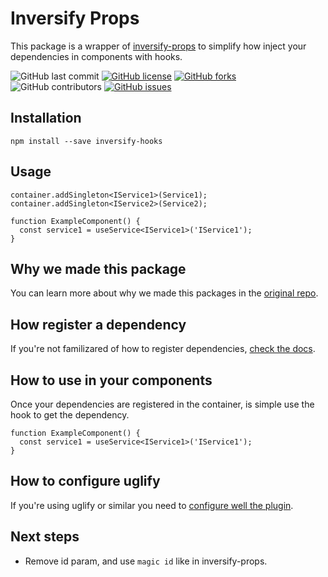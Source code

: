 # Inversify Props
This package is a wrapper of [inversify-props](https://github.com/ckgrafico/inversify-props) to simplify how inject your dependencies in components with hooks.

![GitHub last commit](https://img.shields.io/github/last-commit/CKGrafico/inversify-hooks/master.svg)
[![GitHub license](https://img.shields.io/github/license/CKGrafico/inversify-hooks.svg)](https://github.com/CKGrafico/inversify-hooks/blob/master/LICENSE)
[![GitHub forks](https://img.shields.io/github/forks/CKGrafico/inversify-hooks.svg)](https://github.com/CKGrafico/inversify-hooks/network)
![GitHub contributors](https://img.shields.io/github/contributors/CKGrafico/inversify-hooks.svg)
[![GitHub issues](https://img.shields.io/github/issues/CKGrafico/inversify-hooks.svg)](https://github.com/CKGrafico/inversify-hooks/issues)

## Installation
```
npm install --save inversify-hooks
```

## Usage
```
container.addSingleton<IService1>(Service1);
container.addSingleton<IService2>(Service2);

function ExampleComponent() {
  const service1 = useService<IService1>('IService1');
}
```

## Why we made this package
You can learn more about why we made this packages in the [original repo](https://github.com/ckgrafico/inversify-props#why-we-made-this-package).

## How register a dependency
If you're not familizared of how to register dependencies, [check the docs](https://github.com/ckgrafico/inversify-props#how-register-a-dependency).

## How to use in your components
Once your dependencies are registered in the container, is simple use the hook to get the dependency.
```
function ExampleComponent() {
  const service1 = useService<IService1>('IService1');
}
```

## How to configure uglify
If you're using uglify or similar you need to [configure well the plugin](https://github.com/ckgrafico/inversify-props#how-to-configure-uglify).

## Next steps
- Remove id param, and use `magic id` like in inversify-props.

